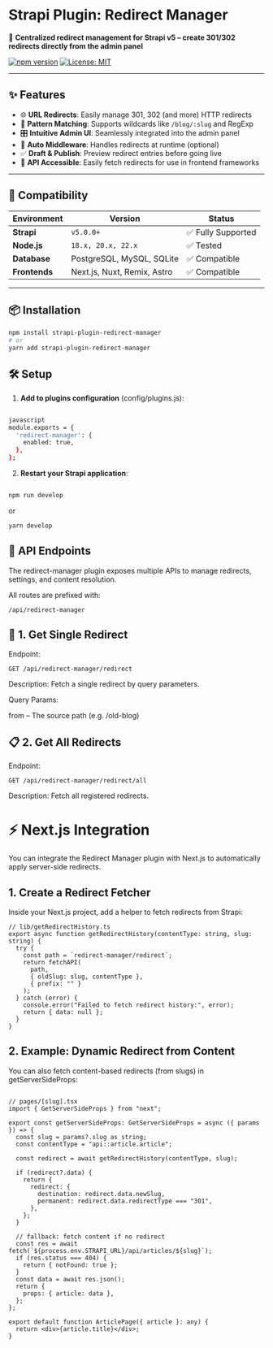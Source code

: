 # Strapi Plugin: Redirect Manager

🔁 **Centralized redirect management for Strapi v5 – create 301/302 redirects directly from the admin panel**

[![npm version](https://badge.fury.io/js/strapi-plugin-redirect-manager.svg)](https://www.npmjs.com/package/strapi-plugin-redirect-manager)
[![License: MIT](https://img.shields.io/badge/License-MIT-yellow.svg)](https://opensource.org/licenses/MIT)

---

## ✨ Features

- 🌐 **URL Redirects**: Easily manage 301, 302 (and more) HTTP redirects
- 🧠 **Pattern Matching**: Supports wildcards like `/blog/:slug` and RegExp
- 🎛️ **Intuitive Admin UI**: Seamlessly integrated into the admin panel
- 🔄 **Auto Middleware**: Handles redirects at runtime (optional)
- ✅ **Draft & Publish**: Preview redirect entries before going live
- 🧩 **API Accessible**: Easily fetch redirects for use in frontend frameworks

---

## 🎯 Compatibility

| Environment   | Version             | Status            |
|---------------|---------------------|-------------------|
| **Strapi**    | `v5.0.0+`           | ✅ Fully Supported |
| **Node.js**   | `18.x, 20.x, 22.x`  | ✅ Tested          |
| **Database**  | PostgreSQL, MySQL, SQLite | ✅ Compatible |
| **Frontends** | Next.js, Nuxt, Remix, Astro | ✅ Compatible |

---

## 📦 Installation

```bash
npm install strapi-plugin-redirect-manager
# or
yarn add strapi-plugin-redirect-manager
```
## 🛠️ Setup

1. **Add to plugins configuration** (config/plugins.js):
```bash

javascript
module.exports = {
  'redirect-manager': {
    enabled: true,
  },
};
```


2. **Restart your Strapi application**:

```bash

npm run develop
```
or
```bash
yarn develop
```
##  📡 API Endpoints

The redirect-manager plugin exposes multiple APIs to manage redirects, settings, and content resolution.

All routes are prefixed with:

```
/api/redirect-manager
```

## 🔁 1. Get Single Redirect

Endpoint:
```
GET /api/redirect-manager/redirect
```

Description:
Fetch a single redirect by query parameters.

Query Params:

from – The source path (e.g. /old-blog)

## 📋 2. Get All Redirects

Endpoint:
```
GET /api/redirect-manager/redirect/all
```

Description:
Fetch all registered redirects.

# ⚡ Next.js Integration

You can integrate the Redirect Manager plugin with Next.js to automatically apply server-side redirects.

## 1. Create a Redirect Fetcher

Inside your Next.js project, add a helper to fetch redirects from Strapi:
```
// lib/getRedirectHistory.ts
export async function getRedirectHistory(contentType: string, slug: string) {
  try {
    const path = `redirect-manager/redirect`;
    return fetchAPI(
      path,
      { oldSlug: slug, contentType },
      { prefix: "" }
    );
  } catch (error) {
    console.error("Failed to fetch redirect history:", error);
    return { data: null };
  }
}
```

## 2. Example: Dynamic Redirect from Content

You can also fetch content-based redirects (from slugs) in getServerSideProps:
```

// pages/[slug].tsx
import { GetServerSideProps } from "next";

export const getServerSideProps: GetServerSideProps = async ({ params }) => {
  const slug = params?.slug as string;
  const contentType = "api::article.article";

  const redirect = await getRedirectHistory(contentType, slug);

  if (redirect?.data) {
    return {
      redirect: {
        destination: redirect.data.newSlug,
        permanent: redirect.data.redirectType === "301",
      },
    };
  }

  // fallback: fetch content if no redirect
  const res = await fetch(`${process.env.STRAPI_URL}/api/articles/${slug}`);
  if (res.status === 404) {
    return { notFound: true };
  }
  const data = await res.json();
  return {
    props: { article: data },
  };
};

export default function ArticlePage({ article }: any) {
  return <div>{article.title}</div>;
}
```